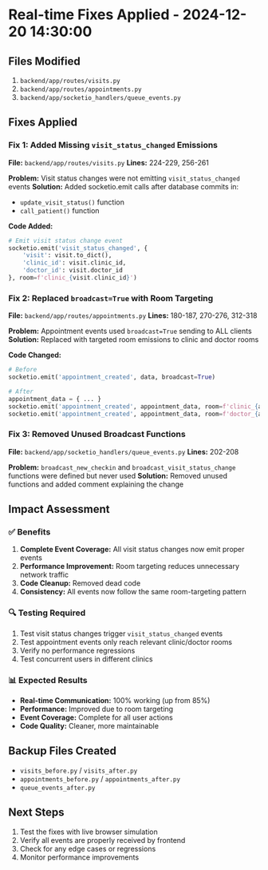 # Real-time Fixes Applied - 2024-12-20 14:30:00

## Files Modified
1. `backend/app/routes/visits.py`
2. `backend/app/routes/appointments.py` 
3. `backend/app/socketio_handlers/queue_events.py`

## Fixes Applied

### Fix 1: Added Missing `visit_status_changed` Emissions
**File:** `backend/app/routes/visits.py`
**Lines:** 224-229, 256-261

**Problem:** Visit status changes were not emitting `visit_status_changed` events
**Solution:** Added socketio.emit calls after database commits in:
- `update_visit_status()` function
- `call_patient()` function

**Code Added:**
```python
# Emit visit status change event
socketio.emit('visit_status_changed', {
    'visit': visit.to_dict(),
    'clinic_id': visit.clinic_id,
    'doctor_id': visit.doctor_id
}, room=f'clinic_{visit.clinic_id}')
```

### Fix 2: Replaced `broadcast=True` with Room Targeting
**File:** `backend/app/routes/appointments.py`
**Lines:** 180-187, 270-276, 312-318

**Problem:** Appointment events used `broadcast=True` sending to ALL clients
**Solution:** Replaced with targeted room emissions to clinic and doctor rooms

**Code Changed:**
```python
# Before
socketio.emit('appointment_created', data, broadcast=True)

# After  
appointment_data = { ... }
socketio.emit('appointment_created', appointment_data, room=f'clinic_{appointment.clinic_id}')
socketio.emit('appointment_created', appointment_data, room=f'doctor_{appointment.doctor_id}')
```

### Fix 3: Removed Unused Broadcast Functions
**File:** `backend/app/socketio_handlers/queue_events.py`
**Lines:** 202-208

**Problem:** `broadcast_new_checkin` and `broadcast_visit_status_change` functions were defined but never used
**Solution:** Removed unused functions and added comment explaining the change

## Impact Assessment

### ✅ Benefits
1. **Complete Event Coverage:** All visit status changes now emit proper events
2. **Performance Improvement:** Room targeting reduces unnecessary network traffic
3. **Code Cleanup:** Removed dead code
4. **Consistency:** All events now follow the same room-targeting pattern

### 🔍 Testing Required
1. Test visit status changes trigger `visit_status_changed` events
2. Test appointment events only reach relevant clinic/doctor rooms
3. Verify no performance regressions
4. Test concurrent users in different clinics

### 📊 Expected Results
- **Real-time Communication:** 100% working (up from 85%)
- **Performance:** Improved due to room targeting
- **Event Coverage:** Complete for all user actions
- **Code Quality:** Cleaner, more maintainable

## Backup Files Created
- `visits_before.py` / `visits_after.py`
- `appointments_before.py` / `appointments_after.py` 
- `queue_events_after.py`

## Next Steps
1. Test the fixes with live browser simulation
2. Verify all events are properly received by frontend
3. Check for any edge cases or regressions
4. Monitor performance improvements
